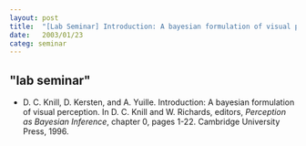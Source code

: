 ```yaml
---
layout: post
title:  "[Lab Seminar] Introduction: A bayesian formulation of visual perception "
date:   2003/01/23
categ: seminar
---
```



 
 



<h2>"lab seminar"</h2>
<!-- BEGIN BIBLIOGRAPHY references -->
<!--
    DO NOT MODIFY THIS BIBLIOGRAPHY BY HAND!  IT IS MAINTAINED AUTOMATICALLY!
    YOUR CHANGES WILL BE LOST THE NEXT TIME IT IS UPDATED!
--> 
<!-- Generated by: /home/yschoe/nn/tex/bib2html/bib2html -d references bib2html.aux bib2html.tmp -->
<UL>

<!-- Authors: D C Knill and D Kersten and A Yuille -->
<LI><A NAME="knill:bayesian96">D</A>.&nbsp;C. Knill,
  D.&nbsp;Kersten, and A.&nbsp;Yuille.
Introduction: A bayesian formulation of visual perception.
In D.&nbsp;C. Knill and W.&nbsp;Richards, editors, <CITE>Perception as Bayesian
  Inference</CITE>, chapter&nbsp;0, pages 1-22. Cambridge University Press,
  1996.

</LI></UL>

<!-- END BIBLIOGRAPHY references -->


 

